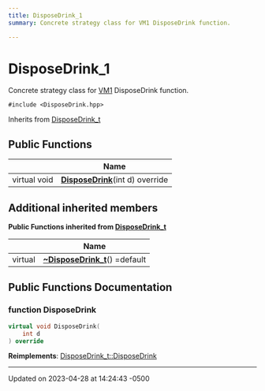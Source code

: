```yaml
---
title: DisposeDrink_1
summary: Concrete strategy class for VM1 DisposeDrink function. 

---
```


# DisposeDrink_1



Concrete strategy class for [VM1]() DisposeDrink function. 


`#include <DisposeDrink.hpp>`

Inherits from [DisposeDrink_t](Classes/class_dispose_drink__t.md)

## Public Functions

|                | Name           |
| -------------- | -------------- |
| virtual void | **[DisposeDrink](Classes/class_dispose_drink__1.md#function-disposedrink)**(int d) override |

## Additional inherited members

**Public Functions inherited from [DisposeDrink_t](Classes/class_dispose_drink__t.md)**

|                | Name           |
| -------------- | -------------- |
| virtual | **[~DisposeDrink_t](Classes/class_dispose_drink__t.md#function-~disposedrink-t)**() =default |


## Public Functions Documentation

### function DisposeDrink

```cpp
virtual void DisposeDrink(
    int d
) override
```


**Reimplements**: [DisposeDrink_t::DisposeDrink](Classes/class_dispose_drink__t.md#function-disposedrink)


-------------------------------

Updated on 2023-04-28 at 14:24:43 -0500